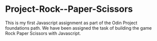 # Project-Rock--Paper-Scissors
This is my first Javascript assignment as part of the Odin Project foundations path. 
We have been assigned the task of building the game Rock Paper Scissors with Javascript.
